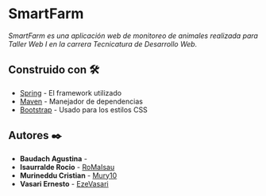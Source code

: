 # SmartFarm
_SmartFarm es una aplicación web de monitoreo de animales realizada para Taller Web I en la carrera Tecnicatura de Desarrollo Web._

## Construido con 🛠️
* [Spring](https://spring.io/) - El framework utilizado
* [Maven](https://maven.apache.org/) - Manejador de dependencias
* [Bootstrap](https://getbootstrap.com/) - Usado para los estilos CSS

## Autores ✒️

* **Baudach Agustina** - []()
* **Isaurralde Rocio** - [RoMaIsau](https://github.com/RoMaIsau)
* **Murineddu Cristian** - [Mury10](https://github.com/Mury10)
* **Vasari Ernesto** - [EzeVasari](https://github.com/EzeVasari)


